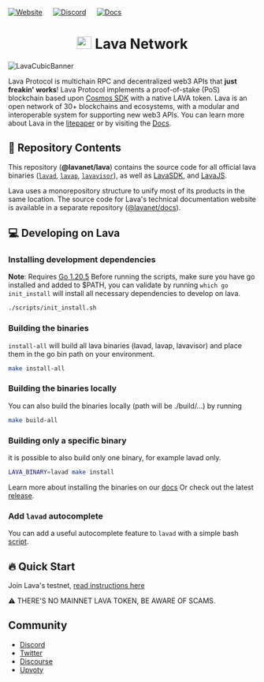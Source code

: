 <!--
parent:
  order: false
-->

[![Website](https://img.shields.io/badge/WEBSITE-https%3A%2F%2Fwww.lavanet.xyz-green?style=for-the-badge)](https://www.lavanet.xyz) &emsp;  [![Discord](https://img.shields.io/discord/963778337904427018?color=green&logo=discord&logoColor=white&style=for-the-badge)](https://discord.gg/EKzbc6bx) &emsp; [![Docs](https://img.shields.io/badge/DOCS-https%3A%2F%2Fdocs.lavanet.xyz-green?style=for-the-badge)](https://docs.lavanet.xyz) 

<div align="center">
  <h1> <img src="https://user-images.githubusercontent.com/2770565/223762290-44afc792-8ad4-4dbb-b2c2-532780d6c5de.png" alt="Logo" width="30" height="25"> Lava Network  </h1>
</div>

![LavaCubicBanner](https://github.com/lavanet/lava/assets/82295340/b902152e-0351-46d4-a82f-dd9ea40e3ecf)

Lava Protocol is multichain RPC and decentralized web3 APIs that **just freakin' works**! Lava Protocol implements a proof-of-stake (PoS) blockchain based upon [Cosmos SDK](https://github.com/cosmos/cosmos-sdk/) with a native LAVA token. Lava is an open network of 30+ blockchains and ecosystems, with a modular and interoperable system for supporting new web3 APIs.
You can learn more about Lava in the [litepaper](https://litepaper.lavanet.xyz?utm_source=github.com&utm_medium=github&utm_campaign=readme) or by visiting the [Docs](https://docs.lavanet.xyz?utm_source=github.com&utm_medium=github&utm_campaign=readme).


## 🧰 Repository Contents

This repository (**@lavanet/lava**) contains the source code for all official lava binaries ([`lavad`](https://github.com/lavanet/lava/tree/main/cmd/lavad), [`lavap`](https://github.com/lavanet/lava/tree/main/cmd/lavap), [`lavavisor`](https://github.com/lavanet/lava/tree/main/cmd/lavavisor)), as well as [LavaSDK](https://github.com/lavanet/lava/tree/main/ecosystem/lava-sdk), and [LavaJS](https://github.com/lavanet/lava/tree/main/ecosystem/lavajs). 

Lava uses a monorepository structure to unify most of its products in the same location. The source code for Lava's technical documentation website is available in a separate repository ([@lavanet/docs](https://github.com/lavanet/lava)).

## 💻 Developing on Lava

### Installing development dependencies
**Note**: Requires [Go 1.20.5](https://golang.org/dl/)
Before running the scripts, make sure you have go installed and added to $PATH, you can validate by running `which go`
`init_install` will install all necessary dependencies to develop on lava.
```bash
./scripts/init_install.sh
```

### Building the binaries 
`install-all` will build all lava binaries (lavad, lavap, lavavisor) and place them in the go bin path on your environment.
```bash
make install-all
```

### Building the binaries locally
You can also build the binaries locally (path will be ./build/...) by running 
```bash
make build-all
```

### Building only a specific binary
it is possible to also build only one binary, for example lavad only. 
```bash
LAVA_BINARY=lavad make install
```

Learn more about installing the binaries on our [docs](https://docs.lavanet.xyz/install-lava)
Or check out the latest [release](https://github.com/lavanet/lava/releases).

### Add `lavad` autocomplete

You can add a useful autocomplete feature to `lavad` with a simple bash [script](https://github.com/lavanet/lava/blob/main/scripts/lavad_auto_completion_install.sh).

## 🔥 Quick Start

Join Lava's testnet, [read instructions here](https://docs.lavanet.xyz/testnet?utm_source=github.com&utm_medium=github&utm_campaign=readme)

⚠️ THERE'S NO MAINNET LAVA TOKEN, BE AWARE OF SCAMS.

## Community

- [Discord](https://discord.gg/lavanetxyz)
- [Twitter](https://twitter.com/lavanetxyz)
- [Discourse](https://community.lavanet.xyz/)
- [Upvoty](https://lavanet.upvoty.com/)
